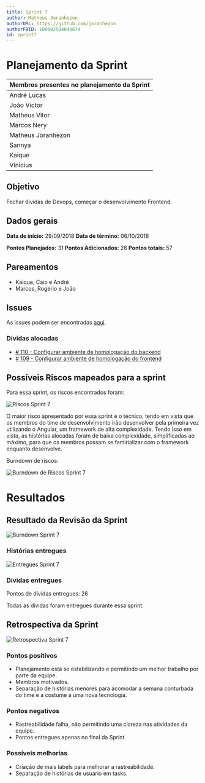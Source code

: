 ```yaml
---
title: Sprint 7
author: Matheus Joranhezon
authorURL: https://github.com/joranhezon
authorFBID: 100002504848674
id: sprint7
---
```


# Planejamento da Sprint

| Membros presentes no planejamento da Sprint  |
|---------------------|
| André Lucas  |
| João Victor  |
| Matheus Vitor   |
| Marcos Nery  |
| Matheus Joranhezon   |
| Sannya   |
| Kaique   |
| Vinicius   |

## Objetivo

Fechar dívidas de Devops, começar o desenvolvimento Frontend.



## Dados gerais

**Data de início:** 29/09/2018
**Data de término:** 06/10/2018

**Pontos Planejados:** 31
**Pontos Adicionados:** 26
**Pontos totais:** 57


## Pareamentos

- Kaique, Caio e André
- Marcos, Rogério e João


## Issues

As issues podem ser encontradas [aqui](https://github.com/fga-eps-mds/2018.2-ComexStat/milestone/9).


### Dívidas alocadas

- [# 110 - Configurar ambiente de homologação do backend](https://github.com/fga-eps-mds/2018.2-ComexStat/issues/110)
- [# 109 -  Configurar ambiente de homologação do frontend](https://github.com/fga-eps-mds/2018.2-ComexStat/issues/109)

## Possíveis Riscos mapeados para a sprint

Para essa sprint, os riscos encontrados foram:

![Riscos Sprint 7](https://fga-eps-mds.github.io/2018.2-ComexStat/img/sprints/sprint7/riscos.png)

O maior risco apresentado por essa sprint é o técnico, tendo em vista que os membros do time de desenvolvimento irão desenvolver pela primeira vez utilizando o Angular, um framework de alta complexidade. Tendo isso em vista, as histórias alocadas foram de baixa complexidade, simplificadas ao máximo, para que os membros possam se famirializar com o framework enquanto desenvolve.

Burndown de riscos:

![Burndown de Riscos Sprint 7](https://fga-eps-mds.github.io/2018.2-ComexStat/img/sprints/sprint7/burndown_riscos.png)


# Resultados


## Resultado da Revisão da Sprint

![Burndown Sprint 7](https://fga-eps-mds.github.io/2018.2-ComexStat/img/sprints/sprint7/burndownspront7.png)

### Histórias entregues

![Entregues Sprint 7](https://fga-eps-mds.github.io/2018.2-ComexStat/img/sprints/sprint7/historiasentregues.png)

### Dívidas entregues

Pontos de dívidas entregues: 26

Todas as dívidas foram entregues durante essa sprint.


## Retrospectiva da Sprint

![Retrospectiva Sprint 7](https://fga-eps-mds.github.io/2018.2-ComexStat/img/sprints/sprint7/retrospectiva.jpg)

### Pontos positivos

- Planejamento está se estabilizando e permitindo um melhor trabalho por parte da equipe.
- Membros motivados.
- Separação de histórias menores para acomodar a semana conturbada do time e a costume a uma nova tecnologia.

### Pontos negativos

- Rastreabilidade falha, não permitindo uma clareza nas atividades da equipe.
- Pontos entregues apenas no final da Sprint.

### Possíveis melhorias

- Criação de mais labels para melhorar a rastreabilidade.
- Separação de histórias de usuário em tasks.
